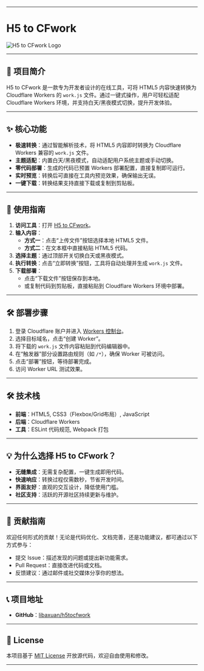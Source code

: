 
---

# H5 to CFwork
![H5 to CFwork Logo](https://musictops.eu.org/file/1741240969585_h5toworkjs.jpg)

---

## 🚀 项目简介
H5 to CFwork 是一款专为开发者设计的在线工具，可将 HTML5 内容快速转换为 Cloudflare Workers 的 `work.js` 文件。通过一键式操作，用户可轻松适配 Cloudflare Workers 环境，并支持白天/黑夜模式切换，提升开发体验。

---

## ✨ 核心功能
- **极速转换**：通过智能解析技术，将 HTML5 内容即时转换为 Cloudflare Workers 兼容的 `work.js` 文件。
- **主题适配**：内置白天/黑夜模式，自动适配用户系统主题或手动切换。
- **零代码部署**：生成的代码已预置 Workers 部署配置，直接复制即可运行。
- **实时预览**：转换后可直接在工具内预览效果，确保输出无误。
- **一键下载**：转换结果支持直接下载或复制到剪贴板。

---

## 📝 使用指南
1. **访问工具**：打开 [H5 to CFwork](https://h5towork.globalai.us.kg/)。
2. **输入内容**：
    - **方式一**：点击“上传文件”按钮选择本地 HTML5 文件。
    - **方式二**：在文本框中直接粘贴 HTML5 代码。
3. **选择主题**：通过顶部开关切换白天或黑夜模式。
4. **执行转换**：点击“立即转换”按钮，工具将自动处理并生成 `work.js` 文件。
5. **下载部署**：
    - 点击“下载文件”按钮保存到本地。
    - 或复制代码到剪贴板，直接粘贴到 Cloudflare Workers 环境中部署。

---

## 🛠️ 部署步骤
1. 登录 Cloudflare 账户并进入 [Workers 控制台](https://dash.cloudflare.com/)。
2. 选择目标域名，点击“创建 Worker”。
3. 将下载的 `work.js` 文件内容粘贴到代码编辑器中。
4. 在“触发器”部分设置路由规则（如 `/*`），确保 Worker 可被访问。
5. 点击“部署”按钮，等待部署完成。
6. 访问 Worker URL 测试效果。

---

## 🛠️ 技术栈
- **前端**：HTML5, CSS3（Flexbox/Grid布局）, JavaScript
- **后端**：Cloudflare Workers
- **工具**：ESLint 代码规范, Webpack 打包

---

## 💡 为什么选择 H5 to CFwork？
- **无缝集成**：无需复杂配置，一键生成即用代码。
- **快速响应**：转换过程仅需数秒，节省开发时间。
- **界面友好**：直观的交互设计，降低使用门槛。
- **社区支持**：活跃的开源社区持续更新与维护。

---

## 🤝 贡献指南
欢迎任何形式的贡献！无论是代码优化、文档完善，还是功能建议，都可通过以下方式参与：
- 提交 Issue：描述发现的问题或提出新功能需求。
- Pull Request：直接改进代码或文档。
- 反馈建议：通过邮件或社交媒体分享你的想法。

---

## 📞 项目地址
- **GitHub**：[libaxuan/h5tocfwork](https://github.com/libaxuan/h5tocfwork)

---

## 📜 License
本项目基于 [MIT License](LICENSE) 开放源代码，欢迎自由使用和修改。

---
